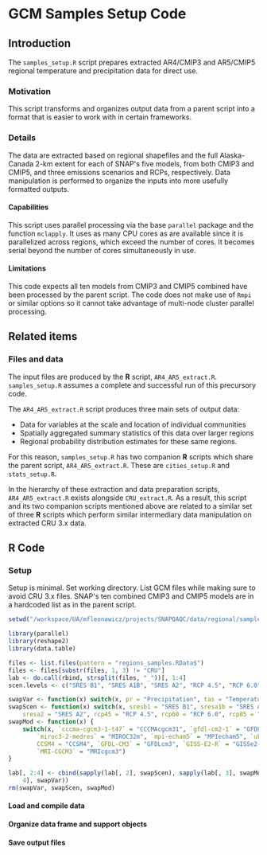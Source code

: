 # GCM Samples Setup Code



## Introduction
The `samples_setup.R` script prepares extracted AR4/CMIP3 and AR5/CMIP5 regional temperature and precipitation data for direct use.

### Motivation
This script transforms and organizes output data from a parent script into a format that is easier to work with in certain frameworks.

### Details
The data are extracted based on regional shapefiles and the full Alaska-Canada 2-km extent for each of SNAP's five models, from both CMIP3 and CMIP5, and three emissions scenarios and RCPs, respectively.
Data manipulation is performed to organize the inputs into more usefully formatted outputs.


#### Capabilities
This script uses parallel processing via the base `parallel` package and the function `mclapply`.
It uses as many CPU cores as are available since it is parallelized across regions, which exceed the number of cores.
It becomes serial beyond the number of cores simultaneously in use.

#### Limitations
This code expects all ten models from CMIP3 and CMIP5 combined have been processed by the parent script.
The code does not make use of `Rmpi` or similar options so it cannot take advantage of multi-node cluster parallel processing.

## Related items

### Files and data
The input files are produced by the **R** script, `AR4_AR5_extract.R`. `samples_setup.R` assumes a complete and successful run of this precursory code.

The `AR4_AR5_extract.R` script produces three main sets of output data:
* Data for variables at the scale and location of individual communities
* Spatially aggregated summary statistics of this data over larger regions
* Regional probability distribution estimates for these same regions.

For this reason, `samples_setup.R` has two companion **R** scripts which share the parent script, `AR4_AR5_extract.R`. These are `cities_setup.R` and `stats_setup.R`.

In the hierarchy of these extraction and data preparation scripts, `AR4_AR5_extract.R` exists alongside `CRU_extract.R`.
As a result, this script and its two companion scripts mentioned above are related to a similar set of three **R** scripts which perform similar intermediary data manipulation on extracted CRU 3.x data.

## **R** Code

### Setup

Setup is minimal. Set working directory. List GCM files while making sure to avoid CRU 3.x files.
SNAP's ten combined CMIP3 and CMIP5 models are in a hardcoded list as in the parent script.


```r
setwd("/workspace/UA/mfleonawicz/projects/SNAPQAQC/data/regional/samples")

library(parallel)
library(reshape2)
library(data.table)

files <- list.files(pattern = "regions_samples.RData$")
files <- files[substr(files, 1, 3) != "CRU"]
lab <- do.call(rbind, strsplit(files, "_"))[, 1:4]
scen.levels <- c("SRES B1", "SRES A1B", "SRES A2", "RCP 4.5", "RCP 6.0", "RCP 8.5")

swapVar <- function(x) switch(x, pr = "Precipitation", tas = "Temperature")
swapScen <- function(x) switch(x, sresb1 = "SRES B1", sresa1b = "SRES A1B", 
    sresa2 = "SRES A2", rcp45 = "RCP 4.5", rcp60 = "RCP 6.0", rcp85 = "RCP 8.5")
swapMod <- function(x) {
    switch(x, `cccma-cgcm3-1-t47` = "CCCMAcgcm31", `gfdl-cm2-1` = "GFDLcm21", 
        `miroc3-2-medres` = "MIROC32m", `mpi-echam5` = "MPIecham5", `ukmo-hadcm3` = "ukmoHADcm3", 
        CCSM4 = "CCSM4", `GFDL-CM3` = "GFDLcm3", `GISS-E2-R` = "GISSe2-r", `IPSL-CM5A-LR` = "IPSLcm5a-lr", 
        `MRI-CGCM3` = "MRIcgcm3")
}

lab[, 2:4] <- cbind(sapply(lab[, 2], swapScen), sapply(lab[, 3], swapMod), sapply(lab[, 
    4], swapVar))
rm(swapVar, swapScen, swapMod)
```

#### Load and compile data



#### Organize data frame and support objects



#### Save output files


